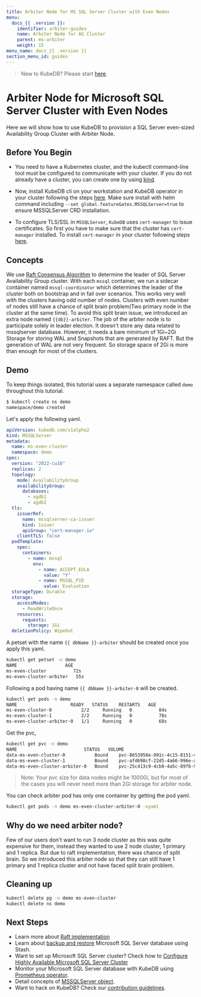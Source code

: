 ```yaml
---
title: Arbiter Node for MS SQL Server Cluster with Even Nodes
menu:
  docs_{{ .version }}:
    identifier: arbiter-guides
    name: Arbiter Node for AG Cluster 
    parent: ms-arbiter
    weight: 15
menu_name: docs_{{ .version }}
section_menu_id: guides
---
```


> New to KubeDB? Please start [here](/docs/README.md).

# Arbiter Node for Microsoft SQL Server Cluster with Even Nodes

Here we will show how to use KubeDB to provision a SQL Server even-sized Availability Group Cluster with Arbiter Node.

## Before You Begin

- You need to have a Kubernetes cluster, and the kubectl command-line tool must be configured to communicate with your cluster. If you do not already have a cluster, you can create one by using [kind](https://kind.sigs.k8s.io/docs/user/quick-start/).

- Now, install KubeDB cli on your workstation and KubeDB operator in your cluster following the steps [here](/docs/setup/README.md). Make sure install with helm command including `--set global.featureGates.MSSQLServer=true` to ensure MSSQLServer CRD installation.

- To configure TLS/SSL in `MSSQLServer`, `KubeDB` uses `cert-manager` to issue certificates. So first you have to make sure that the cluster has `cert-manager` installed. To install `cert-manager` in your cluster following steps [here](https://cert-manager.io/docs/installation/kubernetes/).


## Concepts
We use [Raft Consensus Algorithm](https://raft.github.io/) to determine the leader of SQL Server Availability Group cluster. With each `mssql` container, 
we run a sidecar container named `mssql-coordinator` which determines the leader of the cluster both on bootstrap and in fail over scenarios. 
This works very well with the clusters having odd number of nodes. Clusters with even number of nodes still have a chance of split brain problem(Two primary node in the cluster at the same time). To avoid this split brain issue,
we introduced an extra node named `{{db}}-arbiter`. The job of the 
arbiter node is to participate solely in leader election.
It doesn't store any data related to mssqlserver database. However, it needs
a bare minimum of 1Gi~2Gi Storage for storing WAL and Snapshots that 
are generated by RAFT. But the generation of WAL are not very frequent.
So storage space of 2Gi is more than enough for most of the clusters.

## Demo

To keep things isolated, this tutorial uses a separate namespace called `demo` throughout this tutorial.

```bash
$ kubectl create ns demo
namespace/demo created
```

Let's apply the following yaml. 

```yaml
apiVersion: kubedb.com/v1alpha2
kind: MSSQLServer
metadata:
  name: ms-even-cluster
  namespace: demo
spec:
  version: "2022-cu16"
  replicas: 2
  topology:
    mode: AvailabilityGroup
    availabilityGroup:
      databases:
        - agdb1
        - agdb2
  tls:
    issuerRef:
      name: mssqlserver-ca-issuer
      kind: Issuer
      apiGroup: "cert-manager.io"
    clientTLS: false
  podTemplate:
    spec:
      containers:
        - name: mssql
          env:
            - name: ACCEPT_EULA
              value: "Y"
            - name: MSSQL_PID
              value: Evaluation
  storageType: Durable
  storage:
    accessModes:
      - ReadWriteOnce
    resources:
      requests:
        storage: 1Gi
  deletionPolicy: WipeOut
```
A petset with the name `{{ dbName }}-arbiter` should be created once you apply this yaml. 

```bash
kubectl get petset -n demo
NAME                  AGE
ms-even-cluster          72s
ms-even-cluster-arbiter   55s

```

Following a pod having name `{{ dbName }}-arbiter-0` will be created.

```bash
kubectl get pods -n demo
NAME                    READY   STATUS    RESTARTS   AGE
ms-even-cluster-0           2/2     Running   0          84s
ms-even-cluster-1           2/2     Running   0          78s
ms-even-cluster-arbiter-0   1/1     Running   0          68s
```
Get the pvc,

```bash
kubectl get pvc -n demo
NAME                         STATUS   VOLUME                                     CAPACITY   ACCESS MODES   STORAGECLASS   AGE
data-ms-even-cluster-0           Bound    pvc-8653958e-091c-4c15-8151-4d207c976ad1   1Gi        RWO            standard       2m50s
data-ms-even-cluster-1           Bound    pvc-afd698cf-22d5-4a66-996e-a8d53198a95f   1Gi        RWO            standard       2m44s
data-ms-even-cluster-arbiter-0   Bound    pvc-25c413c9-4cb0-4a5c-89f6-9d2208841b07   2Gi        RWO            standard       2m34s
```
> Note: Your pvc size for data nodes might be 1000Gi, but for most of the cases you will never need more than 2Gi storage for arbiter node.


You can check arbiter pod has only one container by getting the pod yaml.
```bash
kubectl get pods -n demo ms-even-cluster-arbiter-0 -oyaml
```

## Why do we need arbiter node?

Few of our users don't want to run 3 node cluster as this was quite 
expensive for them, instead they wanted to use 2 node cluster, 
1 primary and 1 replica. But due to raft implementation, there was chance of split brain. So we introduced this arbiter node so that they can still have 
1 primary and 1 replica cluster and not have faced split brain problem.


## Cleaning up

```bash
kubectl delete pg -n demo ms-even-cluster
kubectl delete ns demo
```

## Next Steps
- Learn more about [Raft implementation](https://github.com/etcd-io/etcd/blob/main/contrib/raftexample/README.md)
- Learn about [backup and restore](/docs/guides/mssqlserver/backup/overview/index.md) Microsoft SQL Server database using Stash.
- Want to set up Microsoft SQL Server cluster? Check how to [Configure Highly Available Microsoft SQL Server Cluster](/docs/guides/mssqlserver/clustering/ag_cluster.md)
- Monitor your Microsoft SQL Server database with KubeDB using [Prometheus operator](/docs/guides/mssqlserver/monitoring/using-prometheus-operator.md).
- Detail concepts of [MSSQLServer object](/docs/guides/mssqlserver/concepts/mssqlserver.md).
- Want to hack on KubeDB? Check our [contribution guidelines](/docs/CONTRIBUTING.md).